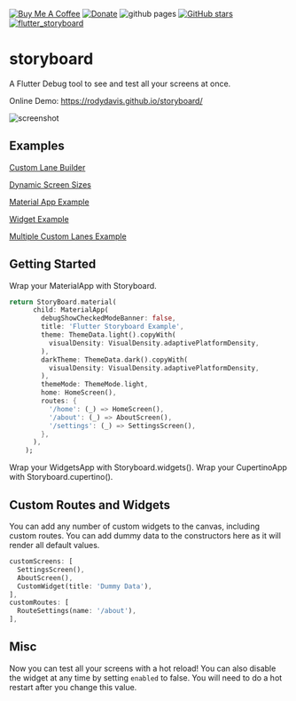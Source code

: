 [![Buy Me A Coffee](https://img.shields.io/badge/Donate-Buy%20Me%20A%20Coffee-yellow.svg)](https://www.buymeacoffee.com/rodydavis)
[![Donate](https://img.shields.io/badge/Donate-PayPal-green.svg)](https://www.paypal.com/cgi-bin/webscr?cmd=_s-xclick&hosted_button_id=WSH3GVC49GNNJ)
![github pages](https://github.com/rodydavis/storyboard/workflows/github%20pages/badge.svg)
[![GitHub stars](https://img.shields.io/github/stars/rodydavis/storyboard?color=blue)](https://github.com/rodydavis/storyboard)
[![flutter_storyboard](https://img.shields.io/pub/v/flutter_storyboard.svg)](https://pub.dev/packages/flutter_storyboard)

# storyboard

A Flutter Debug tool to see and test all your screens at once.

Online Demo: https://rodydavis.github.io/storyboard/

![screenshot](https://github.com/rodydavis/storyboard/blob/master/doc/screenshot.png?raw=true)

## Examples

[Custom Lane Builder](https://github.com/rodydavis/storyboard/blob/master/example/lib/examples/custom_lane_builder.dart)

[Dynamic Screen Sizes](https://github.com/rodydavis/storyboard/blob/master/example/lib/examples/dynamic_screen_sizes.dart)

[Material App Example](https://github.com/rodydavis/storyboard/blob/master/example/lib/examples/material_app_example.dart)

[Widget Example](https://github.com/rodydavis/storyboard/blob/master/example/lib/examples/widget_example.dart)

[Multiple Custom Lanes Example](https://github.com/rodydavis/storyboard/blob/master/example/lib/examples/complete_custom_lanes_builder.dart)

## Getting Started

Wrap your MaterialApp with Storyboard.

```dart
return StoryBoard.material(
      child: MaterialApp(
        debugShowCheckedModeBanner: false,
        title: 'Flutter Storyboard Example',
        theme: ThemeData.light().copyWith(
          visualDensity: VisualDensity.adaptivePlatformDensity,
        ),
        darkTheme: ThemeData.dark().copyWith(
          visualDensity: VisualDensity.adaptivePlatformDensity,
        ),
        themeMode: ThemeMode.light,
        home: HomeScreen(),
        routes: {
          '/home': (_) => HomeScreen(),
          '/about': (_) => AboutScreen(),
          '/settings': (_) => SettingsScreen(),
        },
      ),
    );
```

Wrap your WidgetsApp with Storyboard.widgets().
Wrap your CupertinoApp with Storyboard.cupertino().

## Custom Routes and Widgets

You can add any number of custom widgets to the canvas, including custom routes. You can add dummy data to the constructors here as it will render all default values.

```dart
customScreens: [
  SettingsScreen(),
  AboutScreen(),
  CustomWidget(title: 'Dummy Data'),
],
customRoutes: [
  RouteSettings(name: '/about'),
],
```

## Misc

Now you can test all your screens with a hot reload! You can also disable the widget at any time by setting `enabled` to false. You will need to do a hot restart after you change this value.
